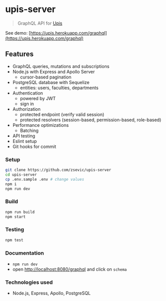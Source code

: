 # upis-server

> GraphQL API for [Upis](https://github.com/zsevic/upis)

See demo: [https://upis.herokuapp.com/graphql](https://upis.herokuapp.com/graphql)

## Features

- GraphQL queries, mutations and subscriptions
- Node.js with Express and Apollo Server
  - cursor-based pagination
- PostgreSQL database with Sequelize
  - entities: users, faculties, departments
- Authentication
  - powered by JWT
  - sign in
- Authorization
  - protected endpoint (verify valid session)
  - protected resolvers (session-based, permission-based, role-based)
- Performance optimizations
  - Batching
- API testing
- Eslint setup
- Git hooks for commit

### Setup

```bash
git clone https://github.com/zsevic/upis-server
cd upis-server
cp .env.sample .env # change values
npm i
npm run dev
```

### Build

```bash
npm run build
npm start
```

### Testing

```bash
npm test
```

### Documentation

- `npm run dev`
- open [http://localhost:8080/graphql](http://localhost:8080/graphql) and click on `schema`

### Technologies used

- Node.js, Express, Apollo, PostgreSQL
